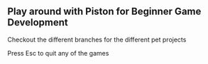 ## Play around with Piston for Beginner Game Development

Checkout the different branches for the different pet projects

Press Esc to quit any of the games


